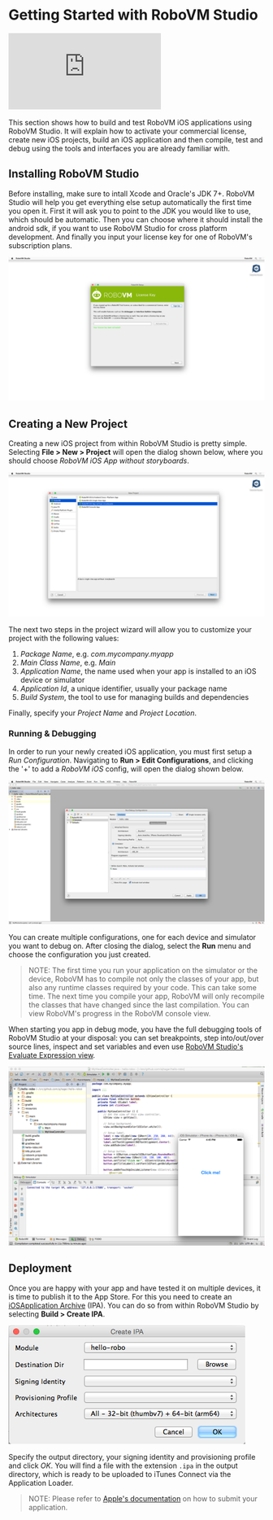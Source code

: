 # Getting Started with RoboVM Studio

<div class="video">
	<iframe frameborder="0" allowfullscreen src="https://www.youtube.com/embed/wwr3sMo-84s?rel=0"></iframe>
</div>

This section shows how to build and test RoboVM iOS applications using RoboVM Studio. It will explain how to activate your commercial license, create new iOS projects, build an iOS application and then compile, test and debug using the tools and interfaces you are already familiar with.

## Installing RoboVM Studio

Before installing, make sure to intall Xcode and Oracle's JDK 7+. RoboVM Studio will help you get everything else setup automatically the first time you open it. First it will ask you to point to the JDK you would like to use, which should be automatic. Then you can choose where it should install the android sdk, if you want to use RoboVM Studio for cross platform development. And finally you input your license key for one of RoboVM's subscription plans.

![License Manager dialog](images/license-manager.png)

## Creating a New Project

Creating a new iOS project from within RoboVM Studio is pretty simple. Selecting __File > New > Project__ will open the dialog shown below, where you should choose _RoboVM iOS App without storyboards_.

![New Project Wizard](images/studio-project-setup.png)

The next two steps in the project wizard will allow you to customize your project with the following values:

1. _Package Name_, e.g. _com.mycompany.myapp_
2. _Main Class Name_, e.g. _Main_
3. _Application Name_, the name used when your app is installed to an iOS device or simulator
4. _Application Id_, a unique identifier, usually your package name
5. _Build System_, the tool to use for managing builds and dependencies

Finally, specify your _Project Name_ and _Project Location_.

### Running & Debugging

In order to run your newly created iOS application, you must first setup a _Run Configuration_. Navigating to __Run > Edit Configurations__, and clicking the '+' to add a _RoboVM iOS_ config, will open the dialog shown below.

![Creating a Run Configuration within RoboVM Studio](images/studio-run-configuration.png)

You can create multiple configurations, one for each device and simulator you want to debug on. After closing the dialog, select the __Run__ menu and choose the configuration you just created.

> NOTE: The first time you run your application on the simulator or the device, RoboVM has to compile not only the classes of your app, but also any runtime classes required by your code. This can take some time. The next time you compile your app, RoboVM will only recompile the classes that have changed since the last compilation. You can view RoboVM's progress in the RoboVM console view.

When starting you app in debug mode, you have the full debugging tools of
RoboVM Studio at your disposal: you can set breakpoints, step into/out/over source
lines, inspect and set variables and even use [RoboVM Studio's Evaluate Expression view](https://www.jetbrains.com/idea/help/evaluating-expressions.html).

![Debugging on the simulator in RoboVM Studio](images/studio-debug-sim.png)

## Deployment

Once you are happy with your app and have tested it on multiple devices, it is time to publish it to the App Store. For this you need to create an [iOSApplication Archive](http://en.wikipedia.org/wiki/.ipa_%28file_extension%29) (IPA). You can do so from within RoboVM Studio by selecting __Build > Create IPA__.

![IPA export for ad-hoc and App Store distribution](images/studio-deploy.png)

Specify the output directory, your signing identity and provisioning profile and click _OK_. You will find a file with the extension `.ipa` in the output directory, which is ready to be uploaded to iTunes Connect via the Application Loader.

> NOTE: Please refer to [Apple's documentation](https://developer.apple.com/library/ios/documentation/LanguagesUtilities/Conceptual/iTunesConnect_Guide/Chapters/SubmittingTheApp.html) on how to submit your application.

